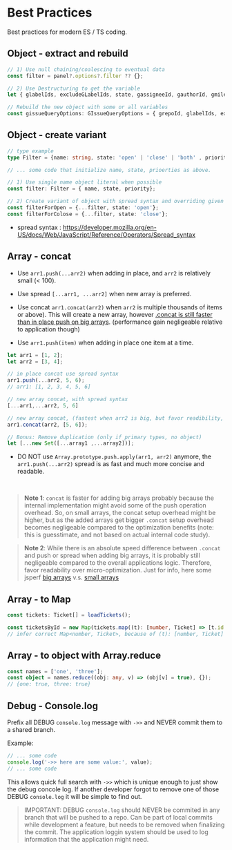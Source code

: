 # Best Practices 

Best practices for modern ES / TS coding. 


## Object - extract and rebuild 

```ts
// 1) Use null chaining/coalescing to eventual data
const filter = panel?.options?.filter ?? {};

// 2) Use Destructuring to get the variable
let { glabelIds, excludeGLabelIds, state, gassigneeId, gauthorId, gmilestoneId } = filter;

// Rebuild the new object with some or all variables
const gissueQueryOptions: GIssueQueryOptions = { grepoId, glabelIds, excludeGLabelIds, state, gassigneeId, gauthorId, gmilestoneId };
```


## Object - create variant

```ts
// type example
type Filter = {name: string, state: 'open' | 'close' | 'both' , priority: number}; // type example

// ... some code that initialize name, state, prioerties as above. 

// 1) Use single name object literal when possible
const filter: Filter = { name, state, priority};

// 2) Create variant of object with spread syntax and overriding given property
const filterForOpen = {...filter, state: 'open'};
const filterForColose = {...filter, state: 'close'};

```

- spread syntax : https://developer.mozilla.org/en-US/docs/Web/JavaScript/Reference/Operators/Spread_syntax


## Array - concat 

- Use `arr1.push(...arr2)` when adding in place, and `arr2` is relatively small (< 100).

- Use spread `[...arr1, ...arr2]` when new array is preferred. 

- Use concat `arr1.concat(arr2)` when `arr2` is multiple thousands of items or above). This will create a new array, however [.concat is still faster than in place push on big arrays](https://jsperf.com/big-array-concat-spread-push). (performance gain negligeable relative to application though)

- Use `arr1.push(item)` when adding in place one item at a time.


```ts
let arr1 = [1, 2];
let arr2 = [3, 4];

// in place concat use spread syntax
arr1.push(...arr2, 5, 6);
// arr1: [1, 2, 3, 4, 5, 6]

// new array concat, with spread syntax
[...arr1,...arr2, 5, 6] 

// new array concat, (fastest when arr2 is big, but favor readibility, nano-optimization at best)
arr1.concat(arr2, [5, 6]);

// Bonus: Remove duplication (only if primary types, no object)
let [...new Set([...array1 ,...array2])];
```

- DO NOT use `Array.prototype.push.apply(arr1, arr2)` anymore, the `arr1.push(...arr2)` spread is as fast and much more concise and readable.

<br />


> **Note 1**: `concat` is faster for adding big arrays probably because the internal implementation might avoid some of the push operation overhead. So, on small arrays, the concat setup overhead might be higher, but as the added arrays get bigger `.concat` setup overhead becomes negligeable compared to the optimization benefits (note: this is guesstimate, and not based on actual internal code study).

> **Note 2**: While there is an absolute speed difference between `.concat` and push or spread when adding big arrays, it is probably still negligeable compared to the overall applications logic. Therefore, favor readability over micro-optimization. Just for info, here some jsperf [big arrays](https://jsperf.com/big-array-concat-spread-push) v.s. [small arrays](https://jsperf.com/small-array-concat-spread-push)


## Array - to Map

```ts
const tickets: Ticket[] = loadTickets();

const ticketsById = new Map(tickets.map((t): [number, Ticket] => [t.id!, t])); 
// infer correct Map<number, Ticket>, because of (t): [number, Ticket] 
```

## Array - to object with Array.reduce

```ts
const names = ['one', 'three'];
const object = names.reduce((obj: any, v) => (obj[v] = true), {}); 
// {one: true, three: true}
```

## Debug - Console.log

Prefix all DEBUG `console.log` message with `->>` and NEVER commit them to a shared branch. 

Example: 

```ts
// ... some code
console.log('->> here are some value:', value);
// ... some code
```

This allows quick full search with `->>` which is unique enough to just show the debug concole log. If another developer forgot to remove one of those DEBUG `console.log` it will be simple to find out. 

> IMPORTANT: DEBUG `console.log` should NEVER be commited in any branch that will be pushed to a repo. Can be part of local commits while development a feature, but needs to be removed when finalizing the commit. The application loggin system should be used to log information that the application might need. 
